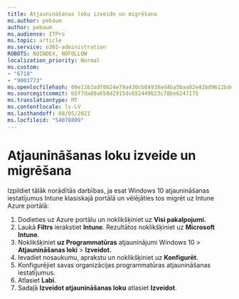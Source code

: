 ```yaml
---
title: Atjaunināšanas loku izveide un migrēšana
ms.author: pebaum
author: pebaum
ms.audience: ITPro
ms.topic: article
ms.service: o365-administration
ROBOTS: NOINDEX, NOFOLLOW
localization_priority: Normal
ms.custom:
- "6718"
- "9003773"
ms.openlocfilehash: 08e1163adf8624e79a430cb84938ed4ba5baa82e42bd9612bde8ad18efd0b3cb
ms.sourcegitcommit: b5f7da89a650d2915dc652449623c78be6247175
ms.translationtype: MT
ms.contentlocale: lv-LV
ms.lasthandoff: 08/05/2021
ms.locfileid: "54078809"
---
```

# <a name="how-to-create-or-migrate-update-rings"></a>Atjaunināšanas loku izveide un migrēšana

Izpildiet tālāk norādītās darbības, ja esat Windows 10 atjaunināšanas iestatījumus Intune klasiskajā portālā un vēlējāties tos migrēt uz Intune Azure portālā:

1. Dodieties uz Azure portālu un noklikšķiniet uz **Visi pakalpojumi.**
2. Laukā **Filtrs** ierakstiet **Intune**. Rezultātos noklikšķiniet uz **Microsoft Intune**.
3. Noklikšķiniet **uz Programmatūras** atjauninājumi Windows 10  >  **Atjaunināšanas loki**  >  **Izveidot.**
4. Ievadiet nosaukumu, aprakstu un noklikšķiniet uz **Konfigurēt.**
5. Konfigurējiet savas organizācijas programmatūras atjaunināšanas iestatījumus.
6. Atlasiet **Labi**.
7. Sadaļā **Izveidot atjaunināšanas loku** atlasiet **Izveidot**.
